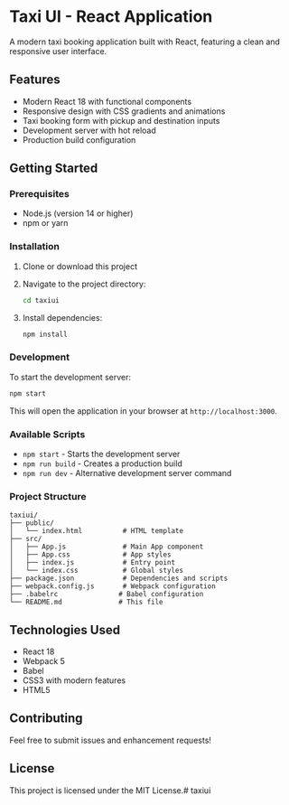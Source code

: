 # Taxi UI - React Application

A modern taxi booking application built with React, featuring a clean and responsive user interface.

## Features

- Modern React 18 with functional components
- Responsive design with CSS gradients and animations
- Taxi booking form with pickup and destination inputs
- Development server with hot reload
- Production build configuration

## Getting Started

### Prerequisites

- Node.js (version 14 or higher)
- npm or yarn

### Installation

1. Clone or download this project
2. Navigate to the project directory:
   ```bash
   cd taxiui
   ```

3. Install dependencies:
   ```bash
   npm install
   ```

### Development

To start the development server:

```bash
npm start
```

This will open the application in your browser at `http://localhost:3000`.

### Available Scripts

- `npm start` - Starts the development server
- `npm run build` - Creates a production build
- `npm run dev` - Alternative development server command

### Project Structure

```
taxiui/
├── public/
│   └── index.html          # HTML template
├── src/
│   ├── App.js              # Main App component
│   ├── App.css             # App styles
│   ├── index.js            # Entry point
│   └── index.css           # Global styles
├── package.json            # Dependencies and scripts
├── webpack.config.js       # Webpack configuration
├── .babelrc               # Babel configuration
└── README.md              # This file
```

## Technologies Used

- React 18
- Webpack 5
- Babel
- CSS3 with modern features
- HTML5

## Contributing

Feel free to submit issues and enhancement requests!

## License

This project is licensed under the MIT License.#   t a x i u i  
 